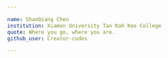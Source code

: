 ```yaml
---

name: ShaoQiang Chen
institution: Xiamen University Tan Kah Kee College
quote: Where you go, where you are.
github_user: Creator-codes

---
```

